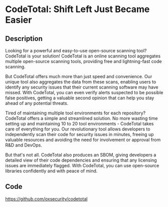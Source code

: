 # CodeTotal: Shift Left Just Became Easier

## Description
Looking for a powerful and easy-to-use open-source scanning tool? CodeTotal is your solution! CodeTotal is an online scanning tool aggregates multiple open-source scanning tools, providing free and lightning-fast code scanning.

But CodeTotal offers much more than just speed and convenience. Our unique tool also aggregates the data from these scans, enabling users to identify any security issues that their current scanning software may have missed. With CodeTotal, you can even verify alerts suspected to be possible false positives, getting a valuable second opinion that can help you stay ahead of any potential threats.

Tired of maintaining multiple tool environments for each repository? CodeTotal offers a simple and streamlined solution. No more wasting time setting up and maintaining 10 to 20 tool environments - CodeTotal takes care of everything for you. Our revolutionary tool allows developers to independently scan their code for security issues in minutes, freeing up valuable resources and avoiding the need for involvement or approval from R&D and DevOps.

But that's not all. CodeTotal also produces an SBOM, giving developers a detailed view of their code dependencies and ensuring that any licensing issues are immediately flagged. With CodeTotal, you can use open-source libraries confidently and with peace of mind.

## Code
https://github.com/oxsecurity/codetotal
